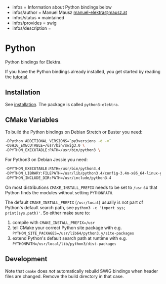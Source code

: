 - infos = Information about Python bindings below
- infos/author = Manuel Mausz <manuel-elektra@mausz.at>
- infos/status = maintained
- infos/provides = swig
- infos/description =

# Python

Python bindings for Elektra.

If you have the Python bindings already installed,
you get started by reading the [tutorial](/doc/tutorials/python-kdb.md).

## Installation

See [installation](/doc/INSTALL.md).
The package is called `python3-elektra`.

## CMake Variables

To build the Python bindings
on Debian Stretch or Buster you need:

```sh
-DPython_ADDITIONAL_VERSIONS=`py3versions -d -v`
-DSWIG_EXECUTABLE=/usr/bin/swig3.0 \
-DPYTHON_EXECUTABLE:PATH=/usr/bin/python3 \
```

For Python3 on Debian Jessie you need:

```sh
-DPYTHON_EXECUTABLE:PATH=/usr/bin/python3.4
-DPYTHON_LIBRARY:FILEPATH=/usr/lib/python3.4/config-3.4m-x86_64-linux-gnu/libpython3.4.so
-DPYTHON_INCLUDE_DIR:PATH=/usr/include/python3.4
```

On most distributions `CMAKE_INSTALL_PREFIX` needs to be set to `/usr`
so that Python finds the modules without setting `PYTHONPATH`.

The default `CMAKE_INSTALL_PREFIX` (`/usr/local`) usually is
not part of Python's default search path, see `python3 -c 'import sys; print(sys.path)'`.
So either make sure to:

1. compile with `CMAKE_INSTALL_PREFIX=/usr`
2. tell CMake your correct Python site package with e.g. `PYTHON_SITE_PACKAGES=/usr/lib64/python3.y/site-packages`
3. extend Python's default search path at runtime with e.g. `PYTHONPATH=/usr/local/lib/python3/dist-packages`

## Development

Note that `cmake` does _not_ automatically rebuild SWIG bindings
when header files are changed. Remove the build directory
in that case.
